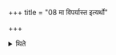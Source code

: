 +++
title = "08 मा विपर्यास्त इत्यर्थो"

+++

<details><summary>थिते</summary>

8. This means, “Do not make it topsy-turvy."
</details>
